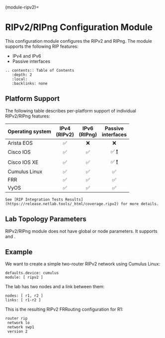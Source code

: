 (module-ripv2)=
# RIPv2/RIPng Configuration Module

This configuration module configures the RIPv2 and RIPng. The module supports the following RIP features:

* IPv4 and IPv6
* Passive interfaces

```eval_rst
.. contents:: Table of Contents
   :depth: 2
   :local:
   :backlinks: none
```

## Platform Support

The following table describes per-platform support of individual RIPv2/RIPng features:

| Operating system      | IPv4<br>(RIPv2) | IPv6<br>(RIPng) | Passive<br>interfaces |
| ------------------ | :-: | :-: | :-: |
| Arista EOS         | ✅  |  ❌  |  ❌  |
| Cisco IOS          | ✅  | ✅  | ✅ [❗](caveats-iosv) |
| Cisco IOS XE       | ✅  | ✅  | ✅ [❗](caveats-iosv) |
| Cumulus Linux      | ✅  | ✅  | ✅  |
| FRR                | ✅  | ✅  | ✅  |
| VyOS               | ✅  | ✅  | ✅  |

```{tip}
See [RIP Integration Tests Results](https://release.netlab.tools/_html/coverage.ripv2) for more details.
```

## Lab Topology Parameters

RIPv2/RIPng module does not have global or node parameters. It supports [](routing_passive) and [](routing_external).

## Example

We want to create a simple two-router RIPv2 network using Cumulus Linux:

```
defaults.device: cumulus
module: [ ripv2 ]
```

The lab has two nodes and a link between them:
```
nodes: [ r1, r2 ]
links: [ r1-r2 ]
```

This is the resulting RIPv2 FRRouting configuration for R1:

```
router rip
 network lo
 network swp1
 version 2
```
